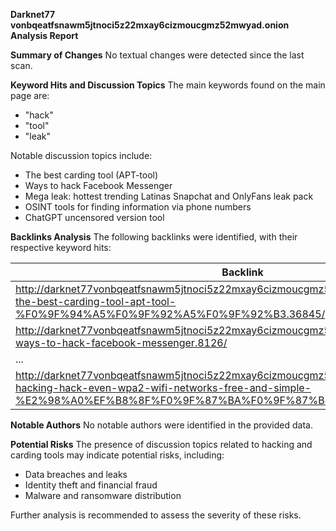 **Darknet77 vonbqeatfsnawm5jtnoci5z22mxay6cizmoucgmz52mwyad.onion Analysis Report**

**Summary of Changes**
No textual changes were detected since the last scan.

**Keyword Hits and Discussion Topics**
The main keywords found on the main page are:

* "hack"
* "tool"
* "leak"

Notable discussion topics include:

* The best carding tool (APT-tool)
* Ways to hack Facebook Messenger
* Mega leak: hottest trending Latinas Snapchat and OnlyFans leak pack
* OSINT tools for finding information via phone numbers
* ChatGPT uncensored version tool

**Backlinks Analysis**
The following backlinks were identified, with their respective keyword hits:

| Backlink | Keywords |
| --- | --- |
| http://darknet77vonbqeatfsnawm5jtnoci5z22mxay6cizmoucgmz52mwyad.onion/threads/best-the-best-carding-tool-apt-tool-%F0%9F%94%A5%F0%9F%92%A5%F0%9F%92%B3.36845/ | tool |
| http://darknet77vonbqeatfsnawm5jtnoci5z22mxay6cizmoucgmz52mwyad.onion/threads/5-ways-to-hack-facebook-messenger.8126/ | hack |
| ... |
| http://darknet77vonbqeatfsnawm5jtnoci5z22mxay6cizmoucgmz52mwyad.onion/threads/wifi-hacking-hack-even-wpa2-wifi-networks-free-and-simple-%E2%98%A0%EF%B8%8F%F0%9F%87%BA%F0%9F%87%B8.29922/ | hack |

**Notable Authors**
No notable authors were identified in the provided data.

**Potential Risks**
The presence of discussion topics related to hacking and carding tools may indicate potential risks, including:

* Data breaches and leaks
* Identity theft and financial fraud
* Malware and ransomware distribution

Further analysis is recommended to assess the severity of these risks.